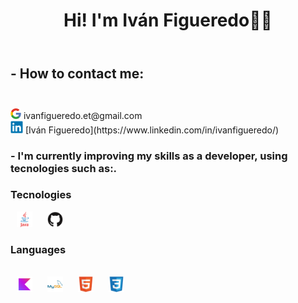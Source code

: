 <!DOCTYPE html>
<html lang="en">
<head>
    <meta charset="UTF-8">
    <meta name="viewport" content="width=device-width, initial-scale=1.0">
    <title>Document</title>
</head>
<body>
    <header id="header" align="center">
        <h1 align="center">Hi! I'm Iván Figueredo👋🏻</h1>
    </header>
    <section>
        <h2>- How to contact me: <br><br></h2>
        <img src="https://github.com/devicons/devicon/blob/master/icons/google/google-original.svg" title="Gmail" alt="Gmail" width="17" height="17">   ivanfigueredo.et@gmail.com<br>
        <img src="https://github.com/devicons/devicon/blob/master/icons/linkedin/linkedin-original.svg" title="LinkedIn" alt="LinkedIn" width="20" height="20"> [Iván Figueredo](https://www.linkedin.com/in/ivanfigueredo/)
    </section>
    <section>
        <h3>- I'm currently improving my skills as a developer, using tecnologies such as:.<br><h3>
        <h3>Tecnologies</h3>
        <img class="icon" src="https://github.com/devicons/devicon/blob/master/icons/java/java-original-wordmark.svg" title="Android Studio" alt="Android Studio" width="50" height="50">
        <img class="icon" src="https://github.com/devicons/devicon/blob/master/icons/github/github-original.svg" title="GITHUB" alt="GITHUB" width="50" height="50">
        <h3>Languages</h3><br>
        <img class="icon" src="https://github.com/devicons/devicon/blob/master/icons/kotlin/kotlin-original.svg" title="Kotlin" alt="Kotlin" width="50" height="50">
        <img class="icon" src="https://github.com/devicons/devicon/blob/master/icons/mysql/mysql-original-wordmark.svg" title="MySQL" alt="MySQL" width="50" height="50">
        <img class="icon" src="https://github.com/devicons/devicon/blob/master/icons/html5/html5-original.svg" title="HTML5" alt="HTML5" width="50" height="50">
        <img class="icon" src="https://github.com/devicons/devicon/blob/master/icons/css3/css3-original.svg" title="CSS" alt="CSS" width="50" height="50">
    </section>
    <footer>
    </footer>
    <style>
        .icon {
            height: 25px;
            width: 25px;
            padding: 0px 10px 0px 10px;
        }
    </style>
</body>
</html>
